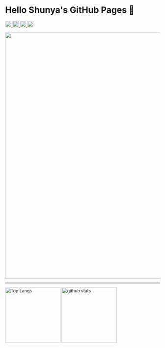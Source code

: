 # Hello Shunya's GitHub Pages 👋

<p align="left">
<a href="http://twitter.com/_Shunya078">
<img height="20" src="https://img.shields.io/twitter/follow/_Shunya078?label=Twitter&logo=twitter&style=flat" />
</a>
<a href="https://github.com/Shunya078">
<img height="20" src="https://img.shields.io/github/followers/Shunya078?label=follow&logo=github&style=flat" />
</a>
<a href="http://qiita.com/Shunya078">
<img height="20" src="https://qiita-badge.apiapi.app/s/Shunya078/posts.svg" />
</a>
<a>
<img height="20" src="https://qiita-badge.apiapi.app/s/Shunya078/contributions.svg" />
</a>
</p>

<img width=800 src="https://github-profile-trophy.vercel.app/?username=Shunya078&column=6&theme=onedark&no-frame=true"/>

---

<p align="left">
<img alt="Top Langs" height="180px" src="https://github-readme-stats.vercel.app/api/top-langs/?username=Shunya078&layout=compact&card_width=300&count_private=true&theme=cobalt&hide=asp,c%23&langs_count=8" />
<img alt="github stats" height="180px" src="https://github-readme-stats.vercel.app/api?username=Shunya078&count_private=true&show_icons=true&theme=cobalt" />
</p>
<!-- Empty is %20, # is %23 -->

<!--
**Shunya078/Shunya078** is a ✨ _special_ ✨ repository because its `README.md` (this file) appears on your GitHub profile.

Here are some ideas to get you started:

- 🔭 I’m currently working on ...
- 🌱 I’m currently learning ...
- 👯 I’m looking to collaborate on ...
- 🤔 I’m looking for help with ...
- 💬 Ask me about ...
- 📫 How to reach me: ...
- 😄 Pronouns: ...
- ⚡ Fun fact: ...
-->
